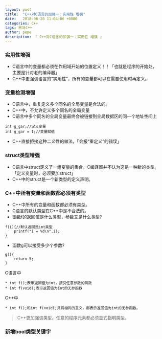 ```yaml
---
layout: post
title:  "C++对C语言的加强一：实用性 增强"
date:   2018-06-20 11:04:00 +0800
categories: C++
tags: 黑马C++
author: pepe
description: 『 C++对C语言的加强一：实用性 增强 』
---
```


### 实用性增强

* C语言中的变量都必须在作用域开始的位置定义！！「也就是程序的开始处，主要是针对老的编译器」
* C++中更强调语言的“实用性”，所有的变量都可以在需要使用时再定义。

### 变量检测增强

* C语言中，重复定义多个同名的全局变量是合法的。
* C++中，不允许定义多个同名的全局变量
* C语言中多个同名的全局变量最终会被链接到全局数据区的同一个地址空间上
```
int g_gar;//定义变量
int g_gar = 1;//变量赋值
```
* C++直接拒接这种二义性的做法。「会报“重定义”的错误」

### struct类型增强

* C语言中struct定义了一组变量的集合，C编译器并不认为这是一种新的类型。「定义变量时，必须要加struct」
* C++中的struct是一个新类型的定义声明。

### C++中所有变量和函数都必须有类型

* C++中所有的变量和函数都必须有类型。
* C语言的默认类型在C++中是不合法的。
* 函数f的返回值是什么类型，参数又是什么类型?
```
f(i){//默认返回是int类型
    printf("i = %d\n",i);
}
```
* 函数g可以接受多少个参数?
```
g(){
    return 5;
}
```

C语言中

    * int f();表示返回值为int，接受任意参数的函数
    * int f(void);表示返回值为int的无参函数
    
C++中

    * int f();和int f(void);具有相同的意义，都表示返回值为int的无参函数。
    
> C++更加强调类型，任意的程序元素都必须显式指明类型。

### 新增bool类型关键字

  
    
    
    
    
    
    
    
    
    
    
    
    
    
    
    
    
    
    
    
    
    
    
    
    
    
    
    
    
    
    
    
    
    
    
    
    
    
    














